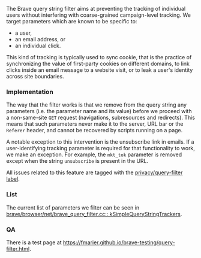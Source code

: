 The Brave  query string filter aims at preventing the tracking of individual users without interfering with coarse-grained campaign-level tracking. We target parameters which are known to be specific to:
- a user,
- an email address, or
- an individual click.

This kind of tracking is typically used to sync cookie, that is the practice of synchronizing the value of first-party cookies on different domains, to link clicks inside an email message to a website visit, or to leak a user's identity across site boundaries.

### Implementation

The way that the filter works is that we remove from the query string any parameters (i.e. the parameter name and its value) before we proceed with a non-same-site `GET` request (navigations, subresources and redirects). This means that such parameters never make it to the server, URL bar or the `Referer` header, and cannot be recovered by scripts running on a page.

A notable exception to this intervention is the unsubscribe link in emails. If a user-identifying tracking parameter is required for that functionality to work, we make an exception. For example, the `mkt_tok` parameter is removed except when the string `unsubscribe` is present in the URL.

All issues related to this feature are tagged with the [privacy/query-filter label](https://github.com/brave/brave-browser/issues?q=label%3Aprivacy%2Fquery-filter+).

### List

The current list of parameters we filter can be seen in [brave/browser/net/brave_query_filter.cc:: kSimpleQueryStringTrackers](https://github.com/brave/brave-core/blob/master/browser/net/brave_query_filter.cc#L21).

### QA

There is a test page at <https://fmarier.github.io/brave-testing/query-filter.html>.